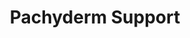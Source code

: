 ---
# metadata # 
title:  Pachyderm Support
description: Explore Pachyderm's support articles troubleshooting, deployment, how-tos, and data operations guidance. 
date: 
---